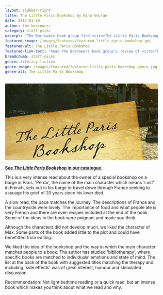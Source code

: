 ```yaml
---
layout: sidebar-right
title: The Little Paris Bookshop by Nina George
date: 2017-01-19
author: the-borrowers
category: staff-picks
excerpt: "The Borrowers book group find <cite>The Little Paris Bookshop</cite> intense and thought-provoking."
featured-image: /images/featured/featured-little-paris-bookshop.jpg
featured-alt: The Little Paris Bookshop
featured-link-text: "Read The Borrowers book group's review of <cite>The Little Paris Bookshop</cite>, by Nina George."
breadcrumb: staff-picks
genre: literary-fiction
genre-image: /images/featured/featured-little-paris-bookshop-genre.jpg
genre-alt: The Little Paris Bookshop
---
```


![The Little Paris Bookshop](/images/featured/featured-little-paris-bookshop.jpg)

**[See <cite>The Little Paris Bookshop</cite> in our catalogue](https://suffolk.spydus.co.uk/cgi-bin/spydus.exe/ENQ/OPAC/BIBENQ?BRN=1868009).**

This is a very intense read about the owner of a special bookshop on a barge in Paris. 'Perdu', the name of the main character which means 'Lost' in French, sets out in his barge to travel down through France seeking to assuage his grief of 20 years since his lover died.

A slow read, the pace matches the journey. The descriptions of France and the countryside were lovely. The importance of food and what people ate is very French and there are even recipes included at the end of the book. Some of the ideas in the book were poignant and made you think.

Although the characters did not develop much, we liked the character of Max. Some parts of the book added little to the plot and could have benefitted from editing.

We liked the idea of the bookshop and the way in which the main character matches people to a book. The author has studied 'bibliotherapy', where specific books are matched to individuals’ emotions and state of mind. The list at the back of the book with suggested titles matching the therapy and including 'side effects' was of great interest, humour and stimulated discussion.

Recommendation: Not light bedtime reading or a quick read, but an intense book which makes you think about what we read and why.

